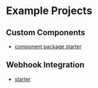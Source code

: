 # Example Projects

## Custom Components

- [component package starter](./custom-components/starter)

## Webhook Integration

- [starter](./webhook/starter)
